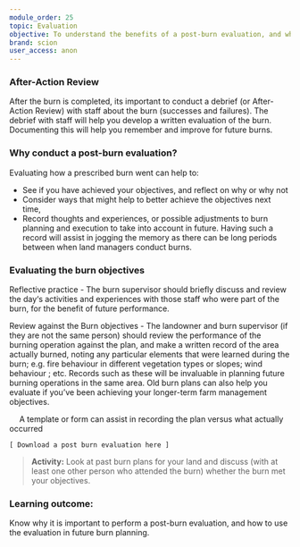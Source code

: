 ```yaml
---
module_order: 25
topic: Evaluation
objective: To understand the benefits of a post-burn evaluation, and what important things to consider in evaluating the burn.
brand: scion
user_access: anon
---
```


### After-Action Review
After the burn is completed, its important to conduct a debrief (or After-Action Review) with staff about the burn (successes and failures). The debrief with staff will help you develop a written evaluation of the burn.  Documenting this will help you remember and improve for future burns. 


### Why conduct a post-burn evaluation?
Evaluating how a prescribed burn went can help to:
*	See if you have achieved your objectives, and reflect on why or why not
*	Consider ways that might help to better achieve the objectives next time,
*	Record thoughts and experiences, or possible adjustments to burn planning and execution to take into account in future. Having such a record will assist in jogging the memory as there can be long periods between when land managers conduct burns.


### Evaluating the burn objectives
Reflective practice - The burn supervisor should briefly discuss and review the day‘s activities and experiences with those staff who were part of the burn, for the benefit of future performance.

Review against the Burn objectives  - The landowner and burn supervisor (if they are not the same person) should review the performance of the burning operation against the plan, and make a written record of the area actually burned, noting any particular elements that were learned during the burn; e.g. fire behaviour in different vegetation types or slopes; wind behaviour ; etc. Records such as these will be invaluable in planning future burning operations in the same area. Old burn plans can also help you evaluate if you’ve been achieving your longer-term farm management objectives.


 
A template or form can assist in recording the plan versus what actually occurred

`[ Download a post burn evaluation here ]`


>__Activity:__ Look at past burn plans for your land and discuss (with at least one other person who attended the burn) whether the burn met your objectives. 

### Learning outcome: 

Know why it is important to perform a post-burn evaluation, and how to use the evaluation in future burn planning.
